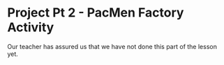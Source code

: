 # Project Pt 2 - PacMen Factory Activity
Our teacher has assured us that we have not done this part of the lesson yet.